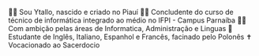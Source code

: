 🙋‍♂️ Sou Ytallo, nascido e criado no Piauí
👨‍🎓 Concludente do curso de técnico de informática integrado ao médio no IFPI - Campus Parnaíba
👨‍💻 Com ambição pelas áreas de Informatica, Administração e Linguas
🎌 Estudante de Inglês, Italiano, Espanhol e Francês, facinado pelo Polonês
✝️ Vocacionado ao Sacerdocio
